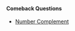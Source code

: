 #### Comeback Questions

- [Number Complement](https://leetcode.com/explore/challenge/card/may-leetcoding-challenge/534/week-1-may-1st-may-7th/3319/)